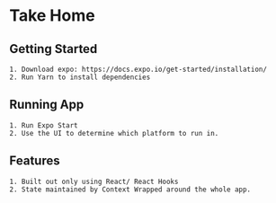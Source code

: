 # Take Home

## Getting Started

    1. Download expo: https://docs.expo.io/get-started/installation/
    2. Run Yarn to install dependencies

## Running App

    1. Run Expo Start
    2. Use the UI to determine which platform to run in.

## Features

    1. Built out only using React/ React Hooks
    2. State maintained by Context Wrapped around the whole app.
